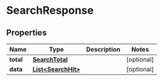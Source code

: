 

# SearchResponse

## Properties

Name | Type | Description | Notes
------------ | ------------- | ------------- | -------------
**total** | [**SearchTotal**](SearchTotal.md) |  |  [optional]
**data** | [**List&lt;SearchHit&gt;**](SearchHit.md) |  |  [optional]



